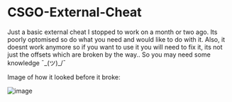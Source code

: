 # CSGO-External-Cheat
Just a basic external cheat I stopped to work on a month or two ago. Its poorly optomised so do what you need and would like to do with it. Also, it doesnt work anymore so if you want to use it you will need to fix it, its not just the offsets which are broken by the way.. So you may need some knowledge  ¯\_(ツ)_/¯

Image of how it looked before it broke:

![image](https://user-images.githubusercontent.com/104397928/218289539-ccbcd076-d2bd-4bcc-ace6-8b33c5fb85c6.png)
